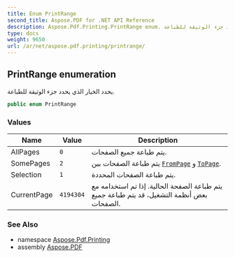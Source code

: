 ```yaml
---
title: Enum PrintRange
second_title: Aspose.PDF for .NET API Reference
description: Aspose.Pdf.Printing.PrintRange enum. يحدد الخيار الذي يحدد جزء الوثيقة للطباعة
type: docs
weight: 9650
url: /ar/net/aspose.pdf.printing/printrange/
---
```

## PrintRange enumeration

يحدد الخيار الذي يحدد جزء الوثيقة للطباعة.

```csharp
public enum PrintRange
```

### Values

| Name | Value | Description |
| --- | --- | --- |
| AllPages | `0` | يتم طباعة جميع الصفحات. |
| SomePages | `2` | يتم طباعة الصفحات بين [`FromPage`](../printersettings/frompage/) و [`ToPage`](../printersettings/topage/). |
| Selection | `1` | يتم طباعة الصفحات المحددة. |
| CurrentPage | `4194304` | يتم طباعة الصفحة الحالية. إذا تم استخدامه مع بعض أنظمة التشغيل، قد يتم طباعة جميع الصفحات. |

### See Also

* namespace [Aspose.Pdf.Printing](../../aspose.pdf.printing/)
* assembly [Aspose.PDF](../../)